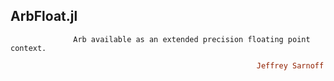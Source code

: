 ## ArbFloat.jl
```               Arb available as an extended precision floating point context.          ```
```ruby
                                                       Jeffrey Sarnoff © 2016-Mar-26 at New York
```

